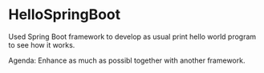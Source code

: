 # HelloSpringBoot
Used Spring Boot framework to develop as usual print hello world program to see how it works. 

Agenda:  Enhance as much as possibl together with another framework.
